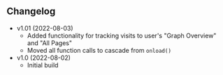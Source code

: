 ## Changelog

- v1.01 (2022-08-03)
  - Added functionality for tracking visits to user's "Graph Overview" and "All Pages"
  - Moved all function calls to cascade from `onload()`
- v1.0 (2022-08-02)
  - Initial build